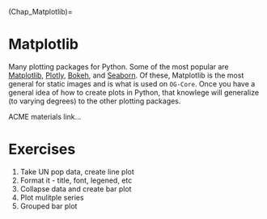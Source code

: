 (Chap_Matplotlib)=


# Matplotlib

Many plotting packages for Python.  Some of the most popular are [Matplotlib](https://matplotlib.org/), [Plotly](https://plotly.com/), [Bokeh](http://bokeh.org/), and [Seaborn](https://seaborn.pydata.org/).  Of these, Matplotlib is the most general for static images and is what is used on `OG-Core`. Once you have a general idea of how to create plots in Python, that knowlege will generalize (to varying degrees) to the other plotting packages.

ACME materials link...


# Exercises

1. Take UN pop data, create line plot
2. Format it - title, font, legened, etc
3. Collapse data and create bar plot
4. Plot mulitple series
5. Grouped bar plot